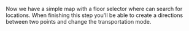 Now we have a simple map with a floor selector where can search for locations. When finishing this step you'll be able to create a directions between two points and change the transportation mode.
